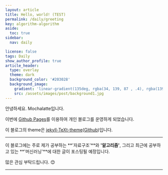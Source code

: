 ```yaml
---
layout: article
title: Hello, world! (TEST)
permalink: /daily/greeting
key: algorithm-algorithm
aside:
  toc: true
sidebar:
  nav: daily

license: false
tags: Daily
show_author_profile: true
article_header:
  type: overlay
  theme: dark
  background_color: '#203028'
  background_image:
    gradient: 'linear-gradient(135deg, rgba(34, 139, 87 , .4), rgba(139, 34, 139, .4))'
    src: /assets/images/post/background1.jpg
---
```


안녕하세요. Mochalatte입니다.
<!--more-->

이번에 [Github Pages](https://github.com/onww1/onww1.github.io)를 이용하여 개인 블로그를 운영하게 되었습니다.

이 블로그의 theme은 [jekyll-TeXt-theme](https://tianqi.name/jekyll-TeXt-theme/)([Github](https://github.com/kitian616/jekyll-TeXt-theme))입니다.

---

이 블로그에는 주로 제가 공부하는 **'자료구조'**와 **'알고리즘'**, 그리고 최근에 공부하고 있는 **'머신러닝'**에 대한 글이 포스팅될 예정입니다.

많은 관심 부탁드립니다. 😊

---